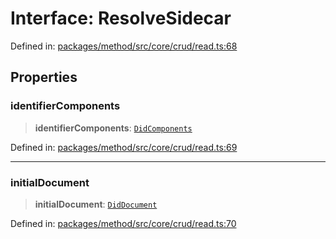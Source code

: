 # Interface: ResolveSidecar

Defined in: [packages/method/src/core/crud/read.ts:68](https://github.com/dcdpr/did-btcr2-js/blob/4a717493e735221d072999f212891939f4de3f23/packages/method/src/core/crud/read.ts#L68)

## Properties

### identifierComponents

> **identifierComponents**: [`DidComponents`](DidComponents.md)

Defined in: [packages/method/src/core/crud/read.ts:69](https://github.com/dcdpr/did-btcr2-js/blob/4a717493e735221d072999f212891939f4de3f23/packages/method/src/core/crud/read.ts#L69)

***

### initialDocument

> **initialDocument**: [`DidDocument`](../classes/DidDocument.md)

Defined in: [packages/method/src/core/crud/read.ts:70](https://github.com/dcdpr/did-btcr2-js/blob/4a717493e735221d072999f212891939f4de3f23/packages/method/src/core/crud/read.ts#L70)
